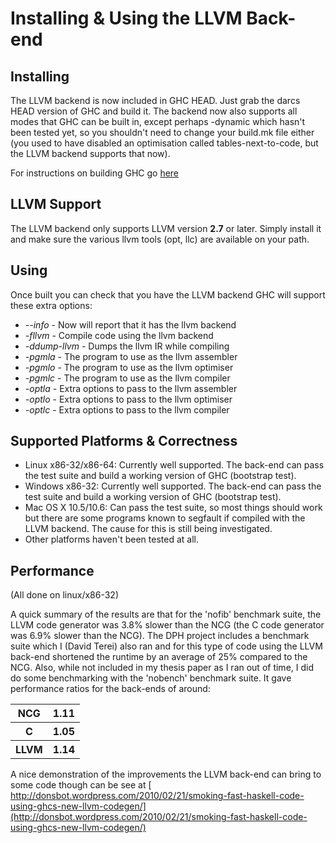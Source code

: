 


# Installing & Using the LLVM Back-end


## Installing



The LLVM backend is now included in GHC HEAD. Just grab the darcs HEAD version of GHC and build it. The backend now also supports all modes that GHC can be built in, except perhaps -dynamic which hasn't been tested yet, so you shouldn't need to change your build.mk file either (you used to have disabled an optimisation called tables-next-to-code, but the LLVM backend supports that now).



For instructions on building GHC go [
here](http://hackage.haskell.org/trac/ghc/wiki/Building)


## LLVM Support



The LLVM backend only supports LLVM version **2.7** or later. Simply install it and make sure the various llvm tools (opt, llc) are available on your path.


## Using



Once built you can check that you have the LLVM backend GHC will support these extra options:


- *--info* - Now will report that it has the llvm backend
- *-fllvm* - Compile code using the llvm backend
- *-ddump-llvm* - Dumps the llvm IR while compiling
- *-pgmla* - The program to use as the llvm assembler
- *-pgmlo* - The program to use as the llvm optimiser
- *-pgmlc* - The program to use as the llvm compiler
- *-optla* - Extra options to pass to the llvm assembler
- *-optlo* - Extra options to pass to the llvm optimiser
- *-optlc* - Extra options to pass to the llvm compiler

## Supported Platforms & Correctness


- Linux x86-32/x86-64: Currently well supported. The back-end can pass the test suite and build a working version of GHC (bootstrap test).
- Windows x86-32: Currently well supported. The back-end can pass the test suite and build a working version of GHC (bootstrap test).
- Mac OS X 10.5/10.6: Can pass the test suite, so most things should work but there are some programs known to segfault if compiled with the LLVM backend. The cause for this is still being investigated.
- Other platforms haven't been tested at all.

## Performance



(All done on linux/x86-32)



A quick summary of the results are that for the 'nofib' benchmark suite, the LLVM code generator was 3.8% slower than the NCG (the C code generator was 6.9% slower than the NCG). The DPH project includes a benchmark suite which I (David Terei) also ran and for this type of code using the LLVM back-end shortened the runtime by an average of 25% compared to the NCG. Also, while not included in my thesis paper as I ran out of time, I did do some benchmarking with the 'nobench' benchmark suite. It gave performance ratios for the back-ends of around:


<table><tr><th>NCG </th>
<th> 1.11
</th></tr>
<tr><th>C </th>
<th> 1.05
</th></tr>
<tr><th>LLVM </th>
<th> 1.14
</th></tr></table>



A nice demonstration of the improvements the LLVM back-end can bring to some code though can be see at [
http://donsbot.wordpress.com/2010/02/21/smoking-fast-haskell-code-using-ghcs-new-llvm-codegen/](http://donsbot.wordpress.com/2010/02/21/smoking-fast-haskell-code-using-ghcs-new-llvm-codegen/)


